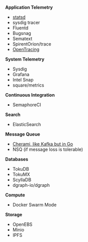 **Application Telemetry**

- [statsd](https://codeascraft.com/2011/02/15/measure-anything-measure-everything/)
- sysdig tracer
- Fluentd
- Bugsnag
- Sematext
- SpirentOrion/trace
- [OpenTracing](http://opentracing.io/documentation/pages/supported-tracers)

**System Telemetry**

- Sysdig
- Grafana
- Intel Snap
- square/metrics

**Continuous Integration**

- SemaphoreCI

**Search**

- ElasticSearch

**Message Queue**

- [Cherami, like Kafka but in Go](https://eng.uber.com/cherami/)
- NSQ (if message loss is tolerable)

**Databases**

- TokuDB
- TokuMX
- ScyllaDB
- dgraph-io/dgraph

**Compute**

- Docker Swarm Mode

**Storage**

- OpenEBS
- Minio
- IPFS
